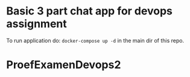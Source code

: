 # Basic 3 part chat app for devops assignment

To run application do: `docker-compose up -d` in the main dir of this repo.
# ProefExamenDevops2
